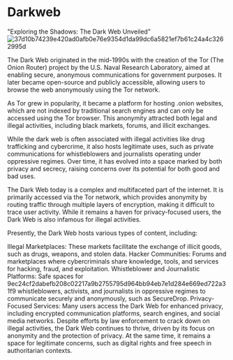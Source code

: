 # Darkweb
"Exploring the Shadows: The Dark Web Unveiled"
![37d10b74239e420ad0afb0e76e9354d1da99dc6a5821ef7b61c24a4c3262995d](https://github.com/user-attachments/assets/673d8552-3d45-4733-9003-254c41b854e4)


The Dark Web originated in the mid-1990s with the creation of the Tor (The Onion Router) project by the U.S. Naval Research Laboratory, aimed at enabling secure, anonymous communications for government purposes. It later became open-source and publicly accessible, allowing users to browse the web anonymously using the Tor network.

As Tor grew in popularity, it became a platform for hosting .onion websites, which are not indexed by traditional search engines and can only be accessed using the Tor browser. This anonymity attracted both legal and illegal activities, including black markets, forums, and illicit exchanges.

While the dark web is often associated with illegal activities like drug trafficking and cybercrime, it also hosts legitimate uses, such as private communications for whistleblowers and journalists operating under oppressive regimes. Over time, it has evolved into a space marked by both privacy and secrecy, raising concerns over its potential for both good and bad uses.

The Dark Web today is a complex and multifaceted part of the internet. It is primarily accessed via the Tor network, which provides anonymity by routing traffic through multiple layers of encryption, making it difficult to trace user activity. While it remains a haven for privacy-focused users, the Dark Web is also infamous for illegal activities.

Presently, the Dark Web hosts various types of content, including:

Illegal Marketplaces: These markets facilitate the exchange of illicit goods, such as drugs, weapons, and stolen data.
Hacker Communities: Forums and marketplaces where cybercriminals share knowledge, tools, and services for hacking, fraud, and exploitation.
Whistleblower and Journalistic Platforms: Safe spaces for 9ec24cf2dabefb208c02217a9b2755795d964bb94eb7e1d284e669ed722a31f9 whistleblowers, activists, and journalists in oppressive regimes to communicate securely and anonymously, such as SecureDrop.
Privacy-Focused Services: Many users access the Dark Web for enhanced privacy, including encrypted communication platforms, search engines, and social media networks.
Despite efforts by law enforcement to crack down on illegal activities, the Dark Web continues to thrive, driven by its focus on anonymity and the protection of privacy. At the same time, it remains a space for legitimate concerns, such as digital rights and free speech in authoritarian contexts.
